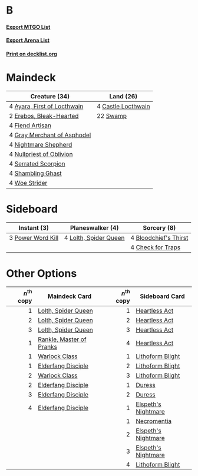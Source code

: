 # B

#### [Export MTGO List](../collection/B/B.txt)
#### [Export Arena List](../collection/B/B_arena.txt)
#### [Print on decklist.org](http://decklist.org/?deckmain=4%09Ayara,%20First%20of%20Locthwain%0A4%09Castle%20Locthwain%0A2%09Erebos,%20Bleak-Hearted%0A4%09Fiend%20Artisan%0A4%09Gray%20Merchant%20of%20Asphodel%0A4%09Nightmare%20Shepherd%0A4%09Nullpriest%20of%20Oblivion%0A4%09Serrated%20Scorpion%0A4%09Shambling%20Ghast%0A22%09Swamp%0A4%09Woe%20Strider&deckside=4%09Bloodchief's%20Thirst%0A4%09Check%20for%20Traps%0A4%09Lolth,%20Spider%20Queen%0A3%09Power%20Word%20Kill)
# Maindeck

|                                            Creature (34)                                             |                                          Land (26)                                          |
|------------------------------------------------------------------------------------------------------|---------------------------------------------------------------------------------------------|
|4 [Ayara, First of Locthwain](http://gatherer.wizards.com/Pages/Card/Details.aspx?multiverseid=473037)|4 [Castle Locthwain](http://gatherer.wizards.com/Pages/Card/Details.aspx?multiverseid=473203)|
|2 [Erebos, Bleak-Hearted](http://gatherer.wizards.com/Pages/Card/Details.aspx?multiverseid=476344)    |22 [Swamp](http://gatherer.wizards.com/Pages/Card/Details.aspx?multiverseid=439858)          |
|4 [Fiend Artisan](http://gatherer.wizards.com/Pages/Card/Details.aspx?multiverseid=479740)            |                                                                                             |
|4 [Gray Merchant of Asphodel](http://gatherer.wizards.com/Pages/Card/Details.aspx?multiverseid=389541)|                                                                                             |
|4 [Nightmare Shepherd](http://gatherer.wizards.com/Pages/Card/Details.aspx?multiverseid=476359)       |                                                                                             |
|4 [Nullpriest of Oblivion](http://gatherer.wizards.com/Pages/Card/Details.aspx?multiverseid=491755)   |                                                                                             |
|4 [Serrated Scorpion](http://gatherer.wizards.com/Pages/Card/Details.aspx?multiverseid=479619)        |                                                                                             |
|4 [Shambling Ghast](http://gatherer.wizards.com/Pages/Card/Details.aspx?multiverseid=527406)          |                                                                                             |
|4 [Woe Strider](http://gatherer.wizards.com/Pages/Card/Details.aspx?multiverseid=476374)              |                                                                                             |


# Sideboard

|                                        Instant (3)                                         |                                        Planeswalker (4)                                        |                                          Sorcery (8)                                           |
|--------------------------------------------------------------------------------------------|------------------------------------------------------------------------------------------------|------------------------------------------------------------------------------------------------|
|3 [Power Word Kill](http://gatherer.wizards.com/Pages/Card/Details.aspx?multiverseid=527401)|4 [Lolth, Spider Queen](http://gatherer.wizards.com/Pages/Card/Details.aspx?multiverseid=527399)|4 [Bloodchief's Thirst](http://gatherer.wizards.com/Pages/Card/Details.aspx?multiverseid=491729)|
|                                                                                            |                                                                                                |4 [Check for Traps](http://gatherer.wizards.com/Pages/Card/Details.aspx?multiverseid=527379)    |


# Other Options

|*n*<sup>th</sup> copy|                                           Maindeck Card                                           |*n*<sup>th</sup> copy|                                        Sideboard Card                                        |
|--------------------:|---------------------------------------------------------------------------------------------------|--------------------:|----------------------------------------------------------------------------------------------|
|                    1|[Lolth, Spider Queen](http://gatherer.wizards.com/Pages/Card/Details.aspx?multiverseid=527399)     |                    1|[Heartless Act](http://gatherer.wizards.com/Pages/Card/Details.aspx?multiverseid=479611)      |
|                    2|[Lolth, Spider Queen](http://gatherer.wizards.com/Pages/Card/Details.aspx?multiverseid=527399)     |                    2|[Heartless Act](http://gatherer.wizards.com/Pages/Card/Details.aspx?multiverseid=479611)      |
|                    3|[Lolth, Spider Queen](http://gatherer.wizards.com/Pages/Card/Details.aspx?multiverseid=527399)     |                    3|[Heartless Act](http://gatherer.wizards.com/Pages/Card/Details.aspx?multiverseid=479611)      |
|                    1|[Rankle, Master of Pranks](http://gatherer.wizards.com/Pages/Card/Details.aspx?multiverseid=473063)|                    4|[Heartless Act](http://gatherer.wizards.com/Pages/Card/Details.aspx?multiverseid=479611)      |
|                    1|[Warlock Class](http://gatherer.wizards.com/Pages/Card/Details.aspx?multiverseid=527412)           |                    1|[Lithoform Blight](http://gatherer.wizards.com/Pages/Card/Details.aspx?multiverseid=491745)   |
|                    1|[Elderfang Disciple](http://gatherer.wizards.com/Pages/Card/Details.aspx?multiverseid=503702)      |                    2|[Lithoform Blight](http://gatherer.wizards.com/Pages/Card/Details.aspx?multiverseid=491745)   |
|                    2|[Warlock Class](http://gatherer.wizards.com/Pages/Card/Details.aspx?multiverseid=527412)           |                    3|[Lithoform Blight](http://gatherer.wizards.com/Pages/Card/Details.aspx?multiverseid=491745)   |
|                    2|[Elderfang Disciple](http://gatherer.wizards.com/Pages/Card/Details.aspx?multiverseid=503702)      |                    1|[Duress](http://gatherer.wizards.com/Pages/Card/Details.aspx?multiverseid=14557)              |
|                    3|[Elderfang Disciple](http://gatherer.wizards.com/Pages/Card/Details.aspx?multiverseid=503702)      |                    2|[Duress](http://gatherer.wizards.com/Pages/Card/Details.aspx?multiverseid=14557)              |
|                    4|[Elderfang Disciple](http://gatherer.wizards.com/Pages/Card/Details.aspx?multiverseid=503702)      |                    1|[Elspeth's Nightmare](http://gatherer.wizards.com/Pages/Card/Details.aspx?multiverseid=476342)|
|                     |                                                                                                   |                    1|[Necromentia](http://gatherer.wizards.com/Pages/Card/Details.aspx?multiverseid=485439)        |
|                     |                                                                                                   |                    2|[Elspeth's Nightmare](http://gatherer.wizards.com/Pages/Card/Details.aspx?multiverseid=476342)|
|                     |                                                                                                   |                    3|[Elspeth's Nightmare](http://gatherer.wizards.com/Pages/Card/Details.aspx?multiverseid=476342)|
|                     |                                                                                                   |                    4|[Lithoform Blight](http://gatherer.wizards.com/Pages/Card/Details.aspx?multiverseid=491745)   |

